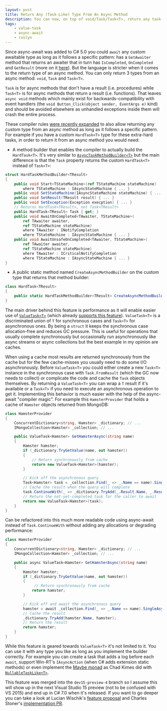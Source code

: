 ```yaml
---
layout: post
title: Return Any (Task-Like) Type From An Async Method
description: You can now, on top of void/Task/Task<T>, return any task-like type from an async method (e.g. ValueTask). 
tags:
    - value-task
    - async-await
    - roslyn
---
```


Since async-await was added to C# 5.0 you could `await` any custom awaitable type as long as it follows a specific pattern: has a `GetAwaiter` method that returns an awaiter that in turn has `IsCompleted`, `OnCompleted` and `GetResult` (more on it [here](http://stackoverflow.com/a/28236920/885318)). But the language is stricter when it comes to the return type of an async method. You can only return 3 types from an async method: `void`, `Task` and `Task<T>`.

`Task` is for async methods that don't have a result (i.e. procedures) while `Task<T>` is for async methods that return a result (i.e. functions). That leaves `async void` methods which mainly exist for backwards-compatibility with event handlers (the `void Button_Click(object sender, EventArgs e)` kind) and should be avoided elsewhere as unhandled exceptions inside them will crash the entire process.
<!--more-->

These compiler rules [were recently expanded](https://github.com/dotnet/roslyn/pull/12518) to also allow returning any custom type from an async method as long as it follows a specific pattern. For example if you have a custom `HardTask<T>` type for these extra-hard tasks, in order to return it from an async method you would need:

 - A method builder that enables the compiler to actually build the `HardTask<T>`. It's very similar to [`AsyncTaskMethodBuilder<T>`](http://referencesource.microsoft.com/#mscorlib/system/runtime/compilerservices/AsyncMethodBuilder.cs,5916df9e324fc0a1,references) but the main difference is that the `Task` property returns the custom `HardTask<T>` instead of `Task<T>`: 

```csharp
struct HardTaskMethodBuilder<TResult>
{
    public void Start<TStateMachine>(ref TStateMachine stateMachine)
        where TStateMachine : IAsyncStateMachine { ... }
    public void SetStateMachine(IAsyncStateMachine stateMachine) { ... }
    public void SetResult(TResult result) { ... }
    public void SetException(Exception execption) { ... }
    // Returns HardTask<TResult>, not Task<TResult>
    public HardTask<TResult> Task { get; }
    public void AwaitOnCompleted<TAwaiter, TStateMachine>(
        ref TAwaiter awaiter, 
        ref TStateMachine stateMachine)
        where TAwaiter : INotifyCompletion
        where TStateMachine : IAsyncStateMachine { ... }
    public void AwaitUnsafeOnCompleted<TAwaiter, TStateMachine>(
        ref TAwaiter awaiter,
        ref TStateMachine stateMachine) 
        where TAwaiter : ICriticalNotifyCompletion 
        where TStateMachine : IAsyncStateMachine { ... }
}
```

 - A public static method named `CreateAsyncMethodBuilder` on the custom type that returns that method builder:

```csharp
class HardTask<TResult>
{
    public static HardTaskMethodBuilder<TResult> CreateAsyncMethodBuilder() { ... }
}
```

The main driver behind this feature is performance as it will enable easier use of [`ValueTask<T>`](/2015/11/30/valuetask/) (which already [supports this feature](https://github.com/dotnet/corefx/pull/10201)). `ValueTask<T>` is a discriminated union of `T` for synchronous cases and `Task<T>` for asynchronous ones. By being a `struct` it keeps the synchronous case allocation-free and reduces GC pressure. This is useful for operations that usually complete synchronously but occasionally run asynchronously like async streams or async collections but the best example in my opinion are caches.

When using a cache most results are returned synchronously from the cache but for the few cache-misses you usually need to do some I/O asynchronously. Before `ValueTask<T>` you could either create a new `Task<T>` instance in the synchronous case with `Task.FromResult` (which the GC now needs to collect) or complicate the code and cache the `Task` objects themselves. By returning a `ValueTask<T>` you can wrap a `T` result if it's available or a `Task<T>` if you need to execute an asynchronous operation to get it. Implementing this behavior is much easier with the help of the async-await "compiler magic". For example this `HamsterProvider` that holds a cache of `Hamster` objects returned from MongoDB:    

```csharp
class HamsterProvider
{
    ConcurrentDictionary<string, Hamster> _dictionary; // ...
    IMongoCollection<Hamster> _collection; // ...

    public ValueTask<Hamster> GetHamsterAsync(string name)
    {
        Hamster hamster;
        if (_dictionary.TryGetValue(name, out hamster))
        {
            // Return synchronously from cache 
            return new ValueTask<Hamster>(hamster);
        }

        // Kick off the asynchronous query
        Task<Hamster> task = _collection.Find(_ => _.Name == name).SingleAsync();
        // Cache the result when the query will complete
        task.ContinueWith(_ => _dictionary.TryAdd(_.Result.Name, _.Result));
        // Return the not-yet-completed task for the caller to await
        return new ValueTask<Hamster>(task);
    }
}
```

Can be refactored into this much more readable code using async-await instead of `Task.ContinueWith` without adding any allocations or degrading performance:

```csharp
class HamsterProvider
{
    ConcurrentDictionary<string, Hamster> _dictionary; // ...
    IMongoCollection<Hamster> _collection; // ...

    public async ValueTask<Hamster> GetHamsterAsync(string name)
    {
        Hamster hamster;
        if (_dictionary.TryGetValue(name, out hamster))
        {
             // Return synchronously from cache 
            return hamster;
        }

        // Kick off and await the asynchronous query
        hamster = await _collection.Find(_ => _.Name == name).SingleAsync();
        // Cache the result
        _dictionary.TryAdd(hamster.Name, hamster);
        // Return the result
        return hamster;
    }
}
```

While this feature is geared towards `ValueTask<T>` it's not limited to it. You can use it with any type you like as long as you implement the builder correctly. For example you can create a task that adds a log before each `await`, support Win-RT's `IAsyncAction` (when C# adds extension static methods) or even implement the [Maybe monad](https://en.wikipedia.org/wiki/Monad_(functional_programming)#The_Maybe_monad) as Chad Kimes did with [`NullableTaskLike<T>`](https://github.com/ckimes89/arbitrary-async-return-nullable#nullable-tasklike).

This feature was merged into the `dev15-preview-4` branch so I assume this will show up in the next Visual Studio 15 preview (not to be confused with VS 2015) and end up in C# 7.0 when it's released. If you want to go deeper you can take a look at Lucian Wischik's [feature proposal](https://github.com/ljw1004/roslyn/blob/features/async-return/docs/specs/feature%20-%20arbitrary%20async%20returns.md) and Charles Stoner's [implementation PR](https://github.com/dotnet/roslyn/pull/12518).